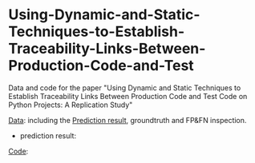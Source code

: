 # Using-Dynamic-and-Static-Techniques-to-Establish-Traceability-Links-Between-Production-Code-and-Test
Data and code for the paper "Using Dynamic and Static Techniques to Establish Traceability Links Between Production Code and Test Code on Python Projects: A Replication Study"

[Data](https://github.com/233Steven/Using-Dynamic-and-Static-Techniques-to-Establish-Traceability-Links-Between-Production-Code-and-Test/tree/main/data): including the [Prediction result](https://github.com/233Steven/Using-Dynamic-and-Static-Techniques-to-Establish-Traceability-Links-Between-Production-Code-and-Test/tree/main/data/Prediction-Result), groundtruth and FP&FN inspection.

  - prediction result:

[Code](https://github.com/233Steven/Using-Dynamic-and-Static-Techniques-to-Establish-Traceability-Links-Between-Production-Code-and-Test/tree/main/code):
